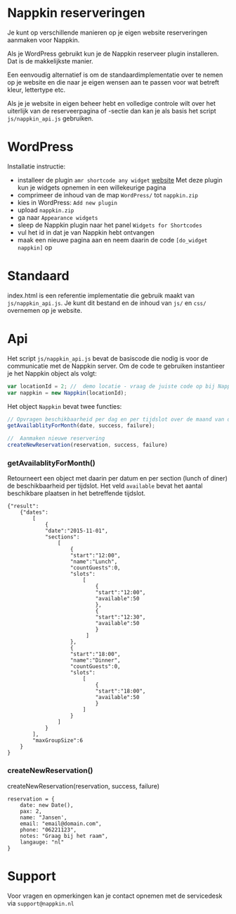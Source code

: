 # Nappkin reserveringen
Je kunt op verschillende manieren op je eigen website reserveringen aanmaken voor Nappkin. 

Als je WordPress gebruikt kun je de Nappkin reserveer plugin installeren. Dat is de makkelijkste manier.

Een eenvoudig alternatief is om de standaardimplementatie over te nemen op je website en die naar je eigen wensen aan te passen voor wat betreft kleur, lettertype etc.  

Als je je website in eigen beheer hebt en volledige controle wilt over het uiterlijk van de reserveerpagina of -sectie dan kan je als basis het script `js/nappkin_api.js` gebruiken. 

# WordPress

Installatie instructie:
- installeer de plugin `amr shortcode any widget` [website](https://nl.wordpress.org/plugins/amr-shortcode-any-widget/)
Met deze plugin kun je widgets opnemen in een willekeurige pagina
- comprimeer de inhoud van de map `WordPress/` tot `nappkin.zip`
- kies in WordPress: `Add new plugin`
- upload `nappkin.zip`
- ga naar `Appearance widgets`
- sleep de Nappkin plugin naar het panel `Widgets for Shortcodes`
- vul het id in dat je van Nappkin hebt ontvangen
- maak een nieuwe pagina aan en neem daarin de code `[do_widget nappkin]` op

# Standaard

index.html is een referentie implementatie die gebruik maakt van `js/nappkin_api.js`.
Je kunt dit bestand en de inhoud van `js/` en `css/` overnemen op je website.


# Api 
Het script `js/nappkin_api.js` bevat de basiscode die nodig is voor de communicatie met de Nappkin server. Om de code te gebruiken instantieer je het Nappkin object als volgt:
```javascript
var locationId = 2; //  demo locatie - vraag de juiste code op bij Nappkin
var nappkin = new Nappkin(locationId);
```

Het object `Nappkin` bevat twee functies:

```javascript
// Opvragen beschikbaarheid per dag en per tijdslot over de maand van de  opgegeven datum
getAvailablityForMonth(date, success, failure);

//  Aanmaken nieuwe reservering
createNewReservation(reservation, success, failure)
```

### getAvailablityForMonth()

Retourneert een object met daarin per datum en per section (lunch of diner) de beschikbaarheid per tijdslot.
Het veld `available` bevat het aantal beschikbare plaatsen in het betreffende tijdslot.

```
{"result":
    {"dates":
        [
            {
            "date":"2015-11-01",
            "sections":
                [
                    {
                    "start":"12:00",
                    "name":"Lunch",
                    "countGuests":0,
                    "slots":
                        [
                            {
                            "start":"12:00",
                            "available":50
                            },
                            {
                            "start":"12:30",
                            "available":50
                            }
                         ]
                    },
                    {
                    "start":"18:00",
                    "name":"Dinner",
                    "countGuests":0,
                    "slots":
                        [
                            {
                            "start":"18:00",
                            "available":50
                            }
                        ]
                    }
                ]
            }
        ],
        "maxGroupSize":6
    }
}
```

### createNewReservation()

createNewReservation(reservation, success, failure)

```
reservation = {
    date: new Date(),
    pax: 2,
    name: "Jansen',
    email: "email@domain.com",
    phone: "06221123",
    notes: "Graag bij het raam",
    langauge: "nl"
}
```

# Support
Voor vragen en opmerkingen kan je contact opnemen met de servicedesk via `support@nappkin.nl`